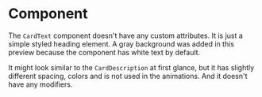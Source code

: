 # Component
The `CardText` component doesn't have any custom attributes. It is just a simple styled heading element. A gray background was added in this preview because the component has white text by default.

It might look similar to the `CardDescription` at first glance, but it has slightly different spacing, colors and is not used in the animations. And it doesn't have any modifiers.
